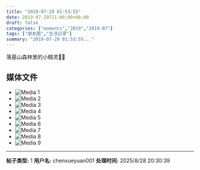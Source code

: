 ```yaml
---
title: "2019-07-29 01:53:55"
date: 2019-07-29T11:00:00+08:00
draft: false
categories: ["moments","2019","2019-07"]
tags: ["朋友圈","生活记录"]
summary: "2019-07-29 01:53:55..."
---
```


落基山森林里的小精灵🧚‍♀️

## 媒体文件

- ![Media 1](/Moments/photos/2019-07-29/201907290153550.jpg)
- ![Media 2](/Moments/photos/2019-07-29/201907290153551.jpg)
- ![Media 3](/Moments/photos/2019-07-29/201907290153552.jpg)
- ![Media 4](/Moments/photos/2019-07-29/201907290153553.jpg)
- ![Media 5](/Moments/photos/2019-07-29/201907290153554.jpg)
- ![Media 6](/Moments/photos/2019-07-29/201907290153555.jpg)
- ![Media 7](/Moments/photos/2019-07-29/201907290153556.jpg)
- ![Media 8](/Moments/photos/2019-07-29/201907290153557.jpg)
- ![Media 9](/Moments/photos/2019-07-29/201907290153558.jpg)

---

**帖子类型:** 1
**用户名:** chenxueyuan001
**处理时间:** 2025/8/28 20:30:39